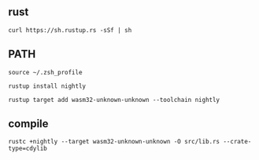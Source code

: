 ## rust

```
curl https://sh.rustup.rs -sSf | sh
```

## PATH

```
source ~/.zsh_profile
```

```
rustup install nightly
```

```
rustup target add wasm32-unknown-unknown --toolchain nightly
```

## compile

```
rustc +nightly --target wasm32-unknown-unknown -O src/lib.rs --crate-type=cdylib
```

